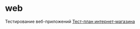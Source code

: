 # web
Тестирование веб-приложений
[Тест-план интернет-магазина](https://docs.google.com/spreadsheets/d/1pY3ToWXzVU11cHGoy5NOes1zTrSLS8SLQNtoOWJ3uAQ/edit?usp=sharing)

